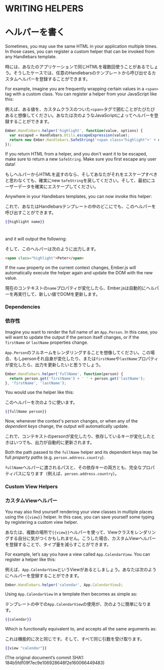 # WRITING HELPERS
# ヘルパーを書く

Sometimes, you may use the same HTML in your application multiple times. In those cases, you can register a custom helper that can be invoked from any Handlebars template.

時には、あなたのアプリケーションで同じHTMLを複数回使うことがあるでしょう。そうしたケースでは、任意のHandlebarsのテンプレートから呼び出せるカスタムヘルパーを登録することができます。

For example, imagine you are frequently wrapping certain values in a `<span>` tag with a custom class. You can register a helper from your JavaScript like this:

例えば、ある値を、カスタムクラスのついた`<span>`タグで囲むことがたびたびあると想像してください。あなたは次のようなJavaScriptによってヘルパーを登録することができます。

```javascript
Ember.Handlebars.helper('highlight', function(value, options) {
  var escaped = Handlebars.Utils.escapeExpression(value);
  return new Ember.Handlebars.SafeString('<span class="highlight">' + escaped + '</span>');
});
```

If you return HTML from a helper, and you don't want it to be escaped,
make sure to return a new `SafeString`. Make sure you first escape any
user data!

もしヘルパーからHTMLを返すのなら、そしてあなたがそれをエスケープすべきと思わなくても、確実にnew `SafeString`を戻してください。そして、最初にユーザーデータを確実にエスケープしてください。

Anywhere in your Handlebars templates, you can now invoke this helper:

これで、あなたはHandlebarsテンプレートの中のどこにでも、このヘルパーを呼び出すことができます。

```handlebars
{{highlight name}}
```
#


and it will output the following:

そして、このヘルパーは次のように出力します。

```html
<span class="highlight">Peter</span>
```

If the `name` property on the current context changes, Ember.js will
automatically execute the helper again and update the DOM with the new
value.

現在のコンテキストの`name`プロパティが変化したら、Ember.jsは自動的にヘルパーを再実行して、新しい値でDOMを更新します。

### Dependencies
### 依存性

Imagine you want to render the full name of an `App.Person`. In this
case, you will want to update the output if the person itself changes,
or if the `firstName` or `lastName` properties change.

`App.Person`のフルネームをレンダリングすることを想像してください。この場合、もしpersonそれ自身が変化したり、または`firstName`や`lastName`プロパティが変化したら、出力を更新したいと思うでしょう。

```js
Ember.Handlebars.helper('fullName', function(person) {
  return person.get('firstName') + ' ' + person.get('lastName');
}, 'firstName', 'lastName');
```

You would use the helper like this:

このヘルパーを次のように使います。

```handlebars
{{fullName person}}
```

Now, whenever the context's person changes, or when any of the
_dependent keys_ change, the output will automatically update.

これで、コンテキストのpersonが変化したり、依存しているキーが変化したときはいつでも、出力が自動的に更新されます。

Both the path passed to the `fullName` helper and its dependent keys may
be full _property paths_ (e.g. `person.address.country`).

`fullName`ヘルパーに渡されるパスと、その依存キーの両方とも、完全なプロパティパスになります（例えば、`person.address.country`）。

### Custom View Helpers
### カスタムViewヘルパー

You may also find yourself rendering your view classes in multiple
places using the `{{view}}` helper. In this case, you can save yourself
some typing by registering a custom view helper.

あなたは、複数の場所で`{{view}}`ヘルパーを使って、Viewクラスをレンダリングする自分に気がつくかもしれません。こうした場合、カスタムViewヘルパーを登録することで、タイプ量を減らすことができます。

For example, let’s say you have a view called `App.CalendarView`.
You can register a helper like this:

例えば、`App.CalendarView`というViewがあるとしましょう。あなたは次のようにヘルパーを登録することができます。

```javascript
Ember.Handlebars.helper('calendar', App.CalendarView);
```

Using `App.CalendarView` in a template then becomes as simple as:

テンプレートの中での`App.CalendarView`の使用が、次のように簡単になります。

```handlebars
{{calendar}}
```

Which is functionally equivalent to, and accepts all the same
arguments as:

これは機能的に次と同じです。そして、すべて同じ引数を受け取ります。

```handlebars
{{view "calendar"}}
```

(The original document’s commit SHA1: 184b5fdf09f7ec9e106928648f2e160066449483)